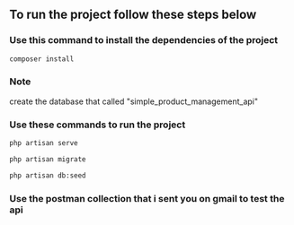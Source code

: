 
## To run the project follow these steps below

### Use this command to install the dependencies of the project

```bash
composer install
```

### Note
create the database that called "simple_product_management_api"

### Use these commands to run the project

```bash
php artisan serve
```

```bash
php artisan migrate
```

```bash
php artisan db:seed
```

### Use the postman collection that i sent you on gmail to test the api

